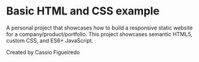 # Basic HTML and CSS example

A personal project that showcases how to build a responsive static website for a
company/product/portfolio. This project showcases semantic HTML5, custom CSS, and ES6+
JavaScript.

Created by Cassio Figueiredo
